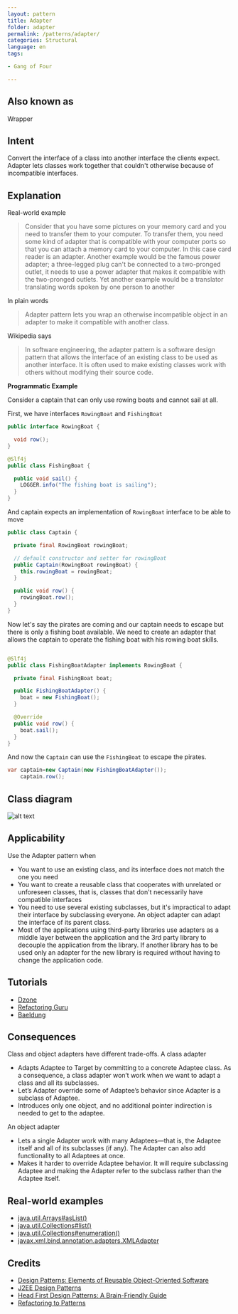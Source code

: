 ```yaml
---
layout: pattern
title: Adapter
folder: adapter
permalink: /patterns/adapter/
categories: Structural
language: en
tags:

- Gang of Four

---
```


## Also known as

Wrapper

## Intent

Convert the interface of a class into another interface the clients expect. Adapter lets classes
work together that
couldn't otherwise because of incompatible interfaces.

## Explanation

Real-world example

> Consider that you have some pictures on your memory card and you need to transfer them to your
> computer. To transfer them, you need some kind of adapter that is compatible with your computer
> ports so that you can attach a memory card to your computer. In this case card reader is an adapter.
> Another example would be the famous power adapter; a three-legged plug can't be connected to a
> two-pronged outlet, it needs to use a power adapter that makes it compatible with the two-pronged
> outlets.
> Yet another example would be a translator translating words spoken by one person to another

In plain words

> Adapter pattern lets you wrap an otherwise incompatible object in an adapter to make it compatible
> with another class.

Wikipedia says

> In software engineering, the adapter pattern is a software design pattern that allows the
> interface of an existing class to be used as another interface. It is often used to make existing
> classes work with others without modifying their source code.

**Programmatic Example**

Consider a captain that can only use rowing boats and cannot sail at all.

First, we have interfaces `RowingBoat` and `FishingBoat`

```java
public interface RowingBoat {

  void row();
}

@Slf4j
public class FishingBoat {

  public void sail() {
    LOGGER.info("The fishing boat is sailing");
  }
}
```

And captain expects an implementation of `RowingBoat` interface to be able to move

```java
public class Captain {

  private final RowingBoat rowingBoat;

  // default constructor and setter for rowingBoat
  public Captain(RowingBoat rowingBoat) {
    this.rowingBoat = rowingBoat;
  }

  public void row() {
    rowingBoat.row();
  }
}
```

Now let's say the pirates are coming and our captain needs to escape but there is only a fishing
boat available. We need to create an adapter that allows the captain to operate the fishing boat
with his rowing boat skills.

```java

@Slf4j
public class FishingBoatAdapter implements RowingBoat {

  private final FishingBoat boat;

  public FishingBoatAdapter() {
    boat = new FishingBoat();
  }

  @Override
  public void row() {
    boat.sail();
  }
}
```

And now the `Captain` can use the `FishingBoat` to escape the pirates.

```java
var captain=new Captain(new FishingBoatAdapter());
    captain.row();
```

## Class diagram

![alt text](/etc/adapter.urm.png "Adapter class diagram")

## Applicability

Use the Adapter pattern when

* You want to use an existing class, and its interface does not match the one you need
* You want to create a reusable class that cooperates with unrelated or unforeseen classes, that is,
  classes that don't necessarily have compatible interfaces
* You need to use several existing subclasses, but it's impractical to adapt their interface by
  subclassing everyone. An object adapter can adapt the interface of its parent class.
* Most of the applications using third-party libraries use adapters as a middle layer between the
  application and the 3rd party library to decouple the application from the library. If another
  library has to be used only an adapter for the new library is required without having to change
  the application code.

## Tutorials

* [Dzone](https://dzone.com/articles/adapter-design-pattern-in-java)
* [Refactoring Guru](https://refactoring.guru/design-patterns/adapter/java/example)
* [Baeldung](https://www.baeldung.com/java-adapter-pattern)

## Consequences

Class and object adapters have different trade-offs. A class adapter

* Adapts Adaptee to Target by committing to a concrete Adaptee class. As a consequence, a class
  adapter won’t work when we want to adapt a class and all its subclasses.
* Let’s Adapter override some of Adaptee’s behavior since Adapter is a subclass of Adaptee.
* Introduces only one object, and no additional pointer indirection is needed to get to the adaptee.

An object adapter

* Lets a single Adapter work with many Adaptees—that is, the Adaptee itself and all of its
  subclasses (if any). The Adapter can also add functionality to all Adaptees at once.
* Makes it harder to override Adaptee behavior. It will require subclassing Adaptee and making the
  Adapter refer to the subclass rather than the Adaptee itself.

## Real-world examples

* [java.util.Arrays#asList()](http://docs.oracle.com/javase/8/docs/api/java/util/Arrays.html#asList%28T...%29)
* [java.util.Collections#list()](https://docs.oracle.com/javase/8/docs/api/java/util/Collections.html#list-java.util.Enumeration-)
* [java.util.Collections#enumeration()](https://docs.oracle.com/javase/8/docs/api/java/util/Collections.html#enumeration-java.util.Collection-)
* [javax.xml.bind.annotation.adapters.XMLAdapter](http://docs.oracle.com/javase/8/docs/api/javax/xml/bind/annotation/adapters/XmlAdapter.html#marshal-BoundType-)

## Credits

* [Design Patterns: Elements of Reusable Object-Oriented Software](https://www.amazon.com/gp/product/0201633612/ref=as_li_tl?ie=UTF8&camp=1789&creative=9325&creativeASIN=0201633612&linkCode=as2&tag=javadesignpat-20&linkId=675d49790ce11db99d90bde47f1aeb59)
* [J2EE Design Patterns](https://www.amazon.com/gp/product/0596004273/ref=as_li_tl?ie=UTF8&camp=1789&creative=9325&creativeASIN=0596004273&linkCode=as2&tag=javadesignpat-20&linkId=48d37c67fb3d845b802fa9b619ad8f31)
* [Head First Design Patterns: A Brain-Friendly Guide](https://www.amazon.com/gp/product/0596007124/ref=as_li_tl?ie=UTF8&camp=1789&creative=9325&creativeASIN=0596007124&linkCode=as2&tag=javadesignpat-20&linkId=6b8b6eea86021af6c8e3cd3fc382cb5b)
* [Refactoring to Patterns](https://www.amazon.com/gp/product/0321213351/ref=as_li_tl?ie=UTF8&camp=1789&creative=9325&creativeASIN=0321213351&linkCode=as2&tag=javadesignpat-20&linkId=2a76fcb387234bc71b1c61150b3cc3a7)
